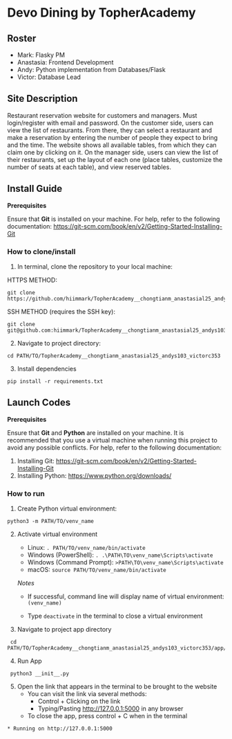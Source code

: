 # Devo Dining by TopherAcademy

## Roster
- Mark: Flasky PM
- Anastasia: Frontend Development
- Andy: Python implementation from Databases/Flask
- Victor: Database Lead

## Site Description

Restaurant reservation website for customers and managers. Must login/register with email and password. On the customer side, users can view the list of restaurants. From there, they can select a restaurant and make a reservation by entering the number of people they expect to bring and the time. The website shows all available tables, from which they can claim one by clicking on it. On the manager side, users can view the list of their restaurants, set up the layout of each one (place tables, customize the number of seats at each table), and view reserved tables.

## Install Guide

**Prerequisites**

Ensure that **Git** is installed on your machine. For help, refer to the following documentation: https://git-scm.com/book/en/v2/Getting-Started-Installing-Git

### How to clone/install
1. In terminal, clone the repository to your local machine:

HTTPS METHOD:

```
git clone https://github.com/hiimmark/TopherAcademy__chongtianm_anastasial25_andys103_victorc353.git     
```

SSH METHOD (requires the SSH key):

```
git clone git@github.com:hiimmark/TopherAcademy__chongtianm_anastasial25_andys103_victorc353.git
```
2. Navigate to project directory:

```
cd PATH/TO/TopherAcademy__chongtianm_anastasial25_andys103_victorc353
```
3. Install dependencies

```
pip install -r requirements.txt
```

## Launch Codes

**Prerequisites**

Ensure that **Git** and **Python** are installed on your machine. It is recommended that you use a virtual machine when running this project to avoid any possible conflicts. For help, refer to the following documentation:
   1. Installing Git: https://git-scm.com/book/en/v2/Getting-Started-Installing-Git
   2. Installing Python: https://www.python.org/downloads/

### How to run

1. Create Python virtual environment:

```
python3 -m PATH/TO/venv_name
```

2. Activate virtual environment

   - Linux: `. PATH/TO/venv_name/bin/activate`
   - Windows (PowerShell): `. .\PATH\TO\venv_name\Scripts\activate`
   - Windows (Command Prompt): `>PATH\TO\venv_name\Scripts\activate`
   - macOS: `source PATH/TO/venv_name/bin/activate`

   *Notes*

   - If successful, command line will display name of virtual environment: `(venv_name) `

   - Type `deactivate` in the terminal to close a virtual environment

3. Navigate to project app directory

```
 cd PATH/TO/TopherAcademy__chongtianm_anastasial25_andys103_victorc353/app/
```

4. Run App

```
 python3 __init__.py
```
5. Open the link that appears in the terminal to be brought to the website
    - You can visit the link via several methods:
        - Control + Clicking on the link
        - Typing/Pasting http://127.0.0.1:5000 in any browser
    - To close the app, press control + C when in the terminal

```    
* Running on http://127.0.0.1:5000
```
